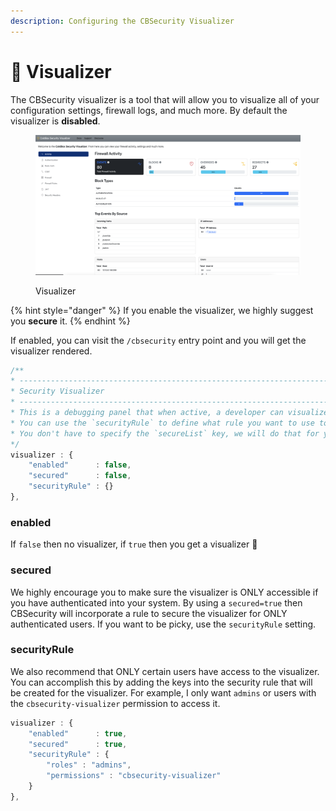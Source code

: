 ```yaml
---
description: Configuring the CBSecurity Visualizer
---
```


# 🔬 Visualizer

The CBSecurity visualizer is a tool that will allow you to visualize all of your configuration settings, firewall logs, and much more.  By default the visualizer is **disabled**.

<figure><img src="../../.gitbook/assets/cbsecurity-3-visualizer (2).png" alt=""><figcaption><p>Visualizer</p></figcaption></figure>

{% hint style="danger" %}
If you enable the visualizer, we highly suggest you **secure** it.
{% endhint %}

If enabled, you can visit the `/cbsecurity` entry point and you will get the visualizer rendered.

```javascript
/**
* --------------------------------------------------------------------------
* Security Visualizer
* --------------------------------------------------------------------------
* This is a debugging panel that when active, a developer can visualize security settings and more.
* You can use the `securityRule` to define what rule you want to use to secure the visualizer but make sure the `secured` flag is turned to true.
* You don't have to specify the `secureList` key, we will do that for you.
*/
visualizer : {
	"enabled"      : false,
	"secured"      : false,
	"securityRule" : {}
},
```

### enabled

If `false` then no visualizer, if `true` then you get a visualizer :tada:

### secured

We highly encourage you to make sure the visualizer is ONLY accessible if you have authenticated into your system.  By using a `secured=true` then CBSecurity will incorporate a rule to secure the visualizer for ONLY authenticated users.  If you want to be picky, use the `securityRule` setting.

### securityRule

We also recommend that ONLY certain users have access to the visualizer. You can accomplish this by adding the keys into the security rule that will be created for the visualizer.  For example, I only want `admins` or users with the `cbsecurity-visualizer` permission to access it.

```javascript
visualizer : {
	"enabled"      : true,
	"secured"      : true,
	"securityRule" : {
		"roles" : "admins",
		"permissions" : "cbsecurity-visualizer"
	}
},
```
